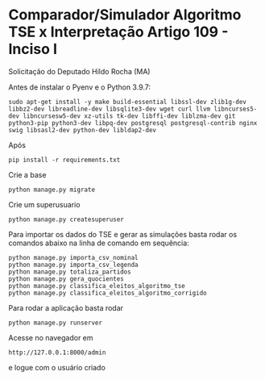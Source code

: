 # Comparador/Simulador Algoritmo TSE x Interpretação Artigo 109 - Inciso I
Solicitação do Deputado Hildo Rocha (MA)

Antes de instalar o Pyenv e o Python 3.9.7:
```
sudo apt-get install -y make build-essential libssl-dev zlib1g-dev libbz2-dev libreadline-dev libsqlite3-dev wget curl llvm libncurses5-dev libncursesw5-dev xz-utils tk-dev libffi-dev liblzma-dev git python3-pip python3-dev libpq-dev postgresql postgresql-contrib nginx swig libsasl2-dev python-dev libldap2-dev
```

Após
```
pip install -r requirements.txt
```

Crie a base
```
python manage.py migrate
```

Crie um superusuario
```
python manage.py createsuperuser
```

Para importar os dados do TSE e gerar as simulações basta rodar os comandos abaixo na linha de comando em sequência:
```
python manage.py importa_csv_nominal
python manage.py importa_csv_legenda
python manage.py totaliza_partidos
python manage.py gera_quocientes
python manage.py classifica_eleitos_algoritmo_tse
python manage.py classifica_eleitos_algoritmo_corrigido
```

Para rodar a aplicação basta rodar
```
python manage.py runserver
```

Acesse no navegador em 
```
http://127.0.0.1:8000/admin 
```
e logue com o usuário criado